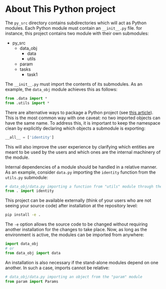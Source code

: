 # About This Python project

The `py_src` directory contains subdirectories which will act as Python modules.
Each Python module must contain an `__init__.py` file.
for instance, this project contains two module with their own submodules:

- py_src
    - data_obj
        - data
        - utils
    - param
    - tasks
        - task1

The `__init__.py` must import the contents of its submodules. As an example, the `data_obj` module achieves this as follows:

```py
from .data import *
from .utils import *
```

There are alternative ways to package a Python project (see [this article](https://towardsdatascience.com/whats-init-for-me-d70a312da583)). This is the most common way with one caveat: no two imported objects can have the same name. To address this, it is important to keep the namespace clean by explicitly declaring which objects a submodule is exporting:

```py
__all__ = ['identity']
```

This will also improve the user experience by clarifying which entities are meant to be used by the users and which ones are the internal machinery of the module.

Internal dependencies of a module should be handled in a relative manner. As an example, consider `data.py` importing the `identity` function from the `utils.py` submodule:

```py
# data_obj/data.py importing a function from "utils" module through the __init__.py medium
from . import identity
```

This project can be available externally (think of your users who are not seeing your source code) after installation at the repository level:

```sh
pip install -e .
```

The `-e` option allows the source code to be changed without requiring another installation for the changes to take place.
Now, as long as the environment is active, the modules can be imported from anywhere:

```py
import data_obj
# or 
from data_obj import data
```

An installation is also necessary if the stand-alone modules depend on one another. In such a case, imports cannot be relative:

```py
# data_obj/data.py importing an object from the "param" module
from param import Params
```
